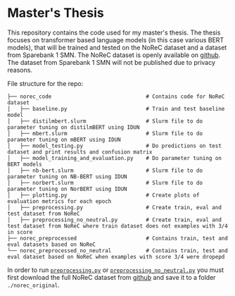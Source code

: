 # Master's Thesis

This repository contains the code used for my master's thesis. 
The thesis focuses on transformer based language models (in this case various BERT models), 
that will be trained and tested on the NoReC dataset and a dataset from Sparebank 1 SMN. 
The NoReC dataset is openly available on [github](https://github.com/ltgoslo/norec). 
The dataset from Sparebank 1 SMN will not be published due to privacy reasons. 

File structure for the repo:
```
├── norec_code                              # Contains code for NoReC dataset
│   ├── baseline.py                         # Train and test baseline model
│   ├── distilmbert.slurm                   # Slurm file to do parameter tuning on distilmBERT using IDUN
│   ├── mbert.slurm                         # Slurm file to do parameter tuning on mBERT using IDUN
│   ├── model_testing.py                    # Do predictions on test dataset and print results and confusion matrix
│   ├── model_training_and_evaluation.py    # Do parameter tuning on BERT models
│   ├── nb-bert.slurm                       # Slurm file to do parameter tuning on NB-BERT using IDUN
│   ├── norbert.slurm                       # Slurm file to do parameter tuning on NorBERT using IDUN
│   ├── plotting.py                         # Create plots of evaluation metrics for each epoch
│   ├── preprocessing.py                    # Create train, eval and test dataset from NoReC
│   ├── preprocessing_no_neutral.py         # Create train, eval and test dataset from NoReC where train dataset does not examples with 3/4 in score
├── norec_preprocessed                      # Contains train, test and eval datasets based on NoReC    
└── norec_preprocessed_no_neutral           # Contains train, test and eval dataset based on NoReC when examples with score 3/4 were dropepd
```

In order to run [`preprocessing.py`](./norec_code/preprocessing.py) or 
[`preprocessing_no_neutral.py`](./norec_code/preprocessing_no_neutral.py) you must first download the full NoReC dataset
from [github](https://github.com/ltgoslo/norec) and save it to a folder `./norec_original`. 